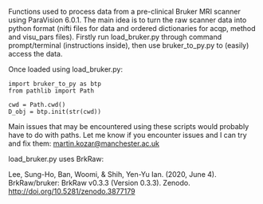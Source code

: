 Functions used to process data from a pre-clinical Bruker MRI scanner using
ParaVision 6.0.1. The main idea is to turn the raw scanner data into python 
format (nifti files for data and ordered dictionaries for acqp, method and 
visu_pars files). Firstly run load_bruker.py through command prompt/terminal 
(instructions inside), then use bruker_to_py.py to (easily) access the data.

Once loaded using load_bruker.py:
```
import bruker_to_py as btp
from pathlib import Path

cwd = Path.cwd()
D_obj = btp.init(str(cwd))
```

Main issues that may be encountered using these scripts would probably have to
do with paths. Let me know if you encounter issues and I can try and fix them:
martin.kozar@manchester.ac.uk

load_bruker.py uses BrkRaw:

Lee, Sung-Ho, Ban, Woomi, & Shih, Yen-Yu Ian. (2020, June 4). BrkRaw/bruker: BrkRaw v0.3.3 (Version 0.3.3). Zenodo. http://doi.org/10.5281/zenodo.3877179